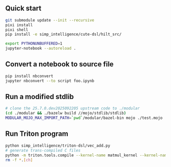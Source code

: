 ## Quick start
```sh
git submodule update --init --recursive
pixi install
pixi shell
pip install -e simp_intelligence/cute-dsl/hilt_src/
```

```sh
export PYTHONUNBUFFERED=1
jupyter-notebook --autoreload .
```

## Convert a notebook to source file
```sh
pip install nbconvert
jupyter nbconvert --to script foo.ipynb
```

## Run a modified stdlib
```sh
# clone the 25.7.0.dev2025092205 upstream code to ./modular
(cd ./modular && ./bazelw build //mojo/stdlib/stdlib)
MODULAR_MOJO_MAX_IMPORT_PATH=`pwd`/modular/bazel-bin mojo ./test.mojo
```

## Run Triton program
```sh
python simp_intelligence/triton-dsl/vec_add.py
# generate trans-compiled C files
python -m triton.tools.compile --kernel-name matmul_kernel --kernel-name add_kernel --signature "*fp32,*fp32,*fp32,i32,64" --grid=1024,1024,1024 ./simp_intelligence/triton-dsl/vec_add.py
rm -f *.[ch]
```
